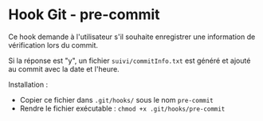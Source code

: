 # Hook Git - pre-commit

Ce hook demande à l'utilisateur s'il souhaite enregistrer une information de vérification lors du commit.

Si la réponse est "y", un fichier `suivi/commitInfo.txt` est généré et ajouté au commit avec la date et l'heure.

Installation :

-   Copier ce fichier dans `.git/hooks/` sous le nom `pre-commit`
-   Rendre le fichier exécutable : `chmod +x .git/hooks/pre-commit`
